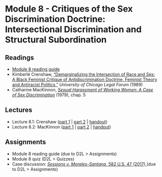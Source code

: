 # Module 8 - Critiques of the Sex Discrimination Doctrine: Intersectional Discrimination and Structural Subordination

## Readings

- [Module 8 reading guide](https://github.com/dingherself/phil-324/raw/main/reading-guides/08-reading-guide.docx)
- Kimberlé Crenshaw, [“Demarginalizing the Intersection of Race and Sex: A Black Feminist Critique of Antidiscrimination Doctrine, Feminist Theory and Antiracist Politics,”](https://chicagounbound.uchicago.edu/cgi/viewcontent.cgi?article=1052&context=uclf) *University of Chicago Legal Forum* (1989)
- Catharine MacKinnon, [*Sexual Harassment of Working Women: A Case of Sex Discrimination*](https://readcatharinemackinnon.files.wordpress.com/2020/12/sexual-harassment-of-working-women-catharine-a.-mackinnon.pdf) (1979), chap. 5

## Lectures

- Lecture 8.1: Crenshaw ([part 1](https://youtu.be/1hI8Y5Ws_AI) \| [part 2](https://youtu.be/MgdizBtUxzI) \| [handout](https://github.com/dingherself/phil-324/blob/main/handouts/08-crenshaw.md))
- Lecture 8.2: MacKinnon ([part 1](https://youtu.be/oAaxzeV0MZg) \| [part 2](https://youtu.be/nJ97Rnfu-ng) \| [handout](https://github.com/dingherself/phil-324/blob/main/handouts/08-mackinnon.md))

## Assignments

- Module 8 reading guide (due to D2L > Assignments)
- Module 8 quiz (D2L > Quizzes)
- Case discussion: [*Sessions v. Morales-Santana*, 582 U.S. 47 (2017) ]((https://github.com/dingherself/phil-324/blob/main/case-discussions.md#gender-based-citizenship-requirements-modules-78)) (due to D2L > Assignments)
